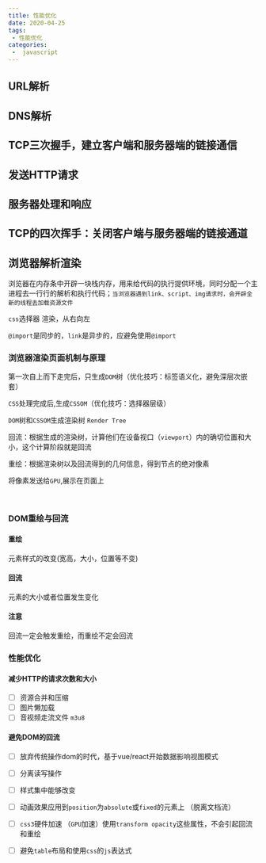 ```yaml
---
title: 性能优化
date: 2020-04-25
tags:
 - 性能优化
categories:
 -  javascript
---
```


## URL解析



## DNS解析



## TCP三次握手，建立客户端和服务器端的链接通信



## 发送HTTP请求



## 服务器处理和响应



## TCP的四次挥手：关闭客户端与服务器端的链接通道



## 浏览器解析渲染

浏览器在内存条中开辟一块栈内存，用来给代码的执行提供环境，同时分配一个主进程去一行行的解析和执行代码；`当浏览器遇到link、script、img请求时，会开辟全新的线程去加载资源文件`

`css`选择器 渲染，从右向左

`@import`是同步的，`link`是异步的，应避免使用`@import`



### 浏览器渲染页面机制与原理

第一次自上而下走完后，只生成`DOM`树（优化技巧：标签语义化，避免深层次嵌套）

`CSS`处理完成后,生成`CSSOM`（优化技巧：选择器层级）

`DOM`树和`CSSOM`生成渲染树  `Render Tree`

回流：根据生成的渲染树，计算他们在设备视口（`viewport`）内的确切位置和大小，这个计算阶段就是回流

重绘：根据渲染树以及回流得到的几何信息，得到节点的绝对像素

将像素发送给`GPU`,展示在页面上

​	

### DOM重绘与回流

#### 重绘

元素样式的改变(宽高，大小，位置等不变)

#### 回流

元素的大小或者位置发生变化

#### 注意

回流一定会触发重绘，而重绘不定会回流

### 性能优化

#### 减少HTTP的请求次数和大小

- [ ] 资源合并和压缩
- [ ] 图片懒加载
- [ ] 音视频走流文件 `m3u8`

#### 避免DOM的回流

- [ ] 放弃传统操作dom的时代，基于vue/react开始数据影响视图模式
- [ ] 分离读写操作
- [ ] 样式集中能够改变
- [ ] 动画效果应用到`position`为`absolute`或`fixed`的元素上 （脱离文档流）
- [ ] `css3`硬件加速 （`GPU`加速）使用`transform opacity`这些属性，不会引起回流和重绘
- [ ] 避免`table`布局和使用`css`的`js`表达式


